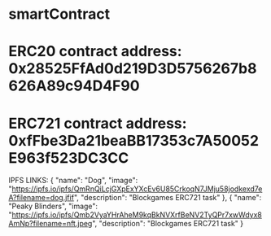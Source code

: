 # smartContract
# ERC20 contract address: 0x28525FfAd0d219D3D5756267b8626A89c94D4F90
# ERC721 contract address: 0xfFbe3Da21beaBB17353c7A50052E963f523DC3CC
IPFS LINKS:
{
	"name": "Dog",
	"image": "https://ipfs.io/ipfs/QmRnQiLcjGXpExYXcEv6U85CrkoqN7JMju58jodkexd7eA?filename=dog.jfif",
	"description": "Blockgames ERC721 task"
},
{
	"name": "Peaky Blinders",
	"image": "https://ipfs.io/ipfs/Qmb2VyaYHrAheM9kqBkNVXrfBeNV2TyQPr7xwWdyx8AmNp?filename=nft.jpeg",
	"description": "Blockgames ERC721 task"
}
